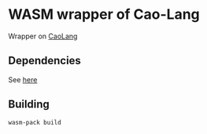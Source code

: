 # WASM wrapper of Cao-Lang

Wrapper on [CaoLang](https://github.com/caolo-game/cao-lang.git) 

## Dependencies

See [here](https://rustwasm.github.io/book/game-of-life/setup.html)

## Building

```
wasm-pack build
```
